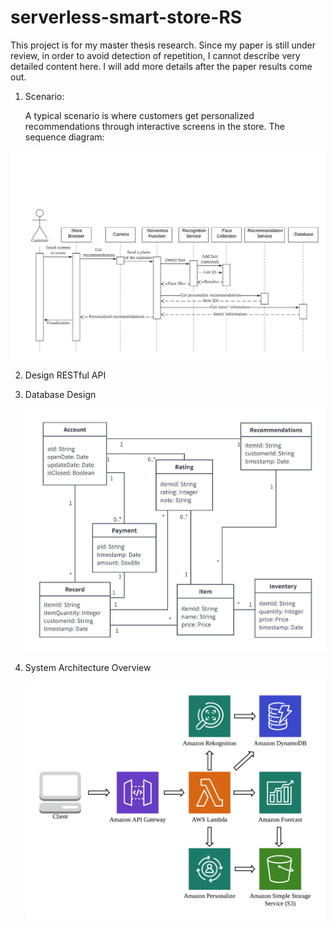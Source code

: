 # serverless-smart-store-RS

This project is for my master thesis research. Since my paper is still under review, in order to avoid detection of repetition, I cannot describe very detailed content here. I will add more details after the paper results come out.

1. Scenario: 

   A typical scenario is where customers get personalized recommendations through interactive screens in the store. The sequence diagram:

![GetRecSeq](https://github.com/ssf531/serverless-smart-store-RS/blob/master/GetRecSeq.png)

2. Design RESTful API

3. Database Design

   ![ClassDiagramShopping](https://github.com/ssf531/serverless-smart-store-RS/blob/master/ClassDiagramShopping.png)

4. System Architecture Overview

   ![AWSSystemOverview](https://github.com/ssf531/serverless-smart-store-RS/blob/master/AWSSystemOverview.png)

   

